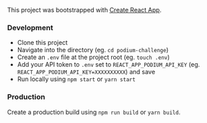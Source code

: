 This project was bootstrapped with [Create React App](https://github.com/facebookincubator/create-react-app).

### Development

- Clone this project
- Navigate into the directory (eg. `cd podium-challenge`)
- Create an `.env` file at the project root (eg. `touch .env`)
- Add your API token to `.env` set to `REACT_APP_PODIUM_API_KEY` (eg. `REACT_APP_PODIUM_API_KEY=XXXXXXXXXX`) and save
- Run locally using `npm start` or `yarn start`

### Production

Create a production build using `npm run build` or `yarn build`.